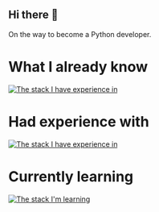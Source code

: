 ## Hi there 👋

On the way to become a Python developer.



# What I already know
[![The stack I have experience in](https://skillicons.dev/icons?i=python,git,linux,bash,neovim)](https://skillicons.dev)

# Had experience with
[![The stack I have experience in](https://skillicons.dev/icons?i=html,css,js,angular,typescript,netlify,npm)](https://skillicons.dev)

# Currently learning
[![The stack I'm learning](https://skillicons.dev/icons?i=python,postgresql,mysql,django,docker,bootstrap,redis,celery)](https://skillicons.dev)




<!--
**XQZmeSIR/XQZmeSIR** is a ✨ _special_ ✨ repository because its `README.md` (this file) appears on your GitHub profile.

Here are some ideas to get you started:

- 🔭 I’m currently working on ...
- 🌱 I’m currently learning ...
- 👯 I’m looking to collaborate on ...
- 🤔 I’m looking for help with ...
- 💬 Ask me about ...
- 📫 How to reach me: ...
- 😄 Pronouns: ...
- ⚡ Fun fact: ...
-->

